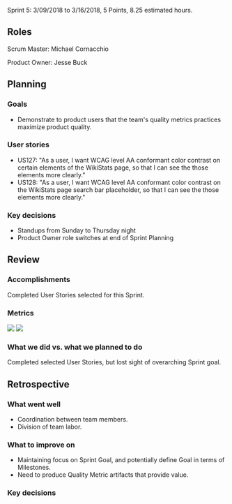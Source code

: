 Sprint 5: 3/09/2018 to 3/16/2018, 5 Points, 8.25 estimated hours.

## Roles

Scrum Master: Michael Cornacchio

Product Owner: Jesse Buck

## Planning

### Goals
- Demonstrate to product users that the team's quality metrics practices maximize product quality.
### User stories
  - US127: "As a user, I want WCAG level AA conformant color contrast on certain elements of the WikiStats page, so that I can see the those elements more clearly."
  - US128: "As a user, I want WCAG level AA conformant color contrast on the WikiStats page search bar placeholder, so that I can see the those elements more clearly." 

### Key decisions
  - Standups from Sunday to Thursday night
  - Product Owner role switches at end of Sprint Planning 
## Review

### Accomplishments
  Completed User Stories selected for this Sprint.

### Metrics
![](http://chickencheetos.coffee/Pictures/Sprint5_Iteration_Burndown.png)
![](http://chickencheetos.coffee/Pictures/Sprint5_CumulativeFlow.png)
### What we did vs. what we planned to do
   Completed selected User Stories, but lost sight of overarching Sprint goal. 

## Retrospective

### What went well
  - Coordination between team members.
  - Division of team labor. 

### What to improve on
  - Maintaining focus on Sprint Goal, and potentially define Goal in terms of Milestones. 
  - Need to produce Quality Metric artifacts that provide value. 

### Key decisions
